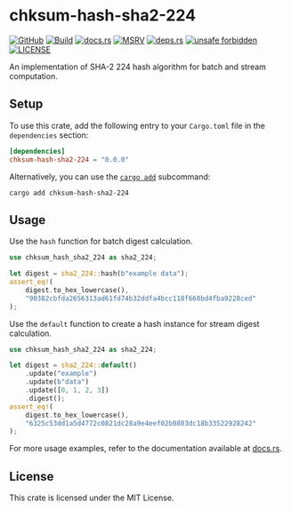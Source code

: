 # chksum-hash-sha2-224

[![GitHub](https://img.shields.io/badge/github-chksum--rs%2Fhash--sha2--224-24292e?style=flat-square&logo=github "GitHub")](https://github.com/chksum-rs/hash-sha2-224)
[![Build](https://img.shields.io/github/actions/workflow/status/chksum-rs/hash-sha2-224/rust.yml?branch=master&style=flat-square&logo=github "Build")](https://github.com/chksum-rs/hash-sha2-224/actions/workflows/rust.yml)
[![docs.rs](https://img.shields.io/docsrs/chksum-hash-sha2-224?style=flat-square&logo=docsdotrs "docs.rs")](https://docs.rs/chksum-hash-sha2-224/)
[![MSRV](https://img.shields.io/badge/MSRV-1.63.0-informational?style=flat-square "MSRV")](https://github.com/chksum-rs/hash-sha2-224/blob/master/Cargo.toml)
[![deps.rs](https://deps.rs/crate/chksum-hash-sha2-224/0.0.0/status.svg?style=flat-square "deps.rs")](https://deps.rs/crate/chksum-hash-sha2-224/0.0.0)
[![unsafe forbidden](https://img.shields.io/badge/unsafe-forbidden-success.svg?style=flat-square "unsafe forbidden")](https://github.com/rust-secure-code/safety-dance)
[![LICENSE](https://img.shields.io/github/license/chksum-rs/hash-sha2-224?style=flat-square "LICENSE")](https://github.com/chksum-rs/hash-sha2-224/blob/master/LICENSE)

An implementation of SHA-2 224 hash algorithm for batch and stream computation.

## Setup

To use this crate, add the following entry to your `Cargo.toml` file in the `dependencies` section:

```toml
[dependencies]
chksum-hash-sha2-224 = "0.0.0"
```

Alternatively, you can use the [`cargo add`](https://doc.rust-lang.org/cargo/commands/cargo-add.html) subcommand:

```shell
cargo add chksum-hash-sha2-224
```

## Usage

Use the `hash` function for batch digest calculation.

```rust
use chksum_hash_sha2_224 as sha2_224;

let digest = sha2_224::hash(b"example data");
assert_eq!(
    digest.to_hex_lowercase(),
    "90382cbfda2656313ad61fd74b32ddfa4bcc118f660bd4fba9228ced"
);
```

Use the `default` function to create a hash instance for stream digest calculation.

```rust
use chksum_hash_sha2_224 as sha2_224;

let digest = sha2_224::default()
    .update("example")
    .update(b"data")
    .update([0, 1, 2, 3])
    .digest();
assert_eq!(
    digest.to_hex_lowercase(),
    "6325c53dd1a5d4772c0821dc28a9e4eef02b0803dc18b33522928242"
);
```

For more usage examples, refer to the documentation available at [docs.rs](https://docs.rs/chksum-hash-sha2-224/).

## License

This crate is licensed under the MIT License.
